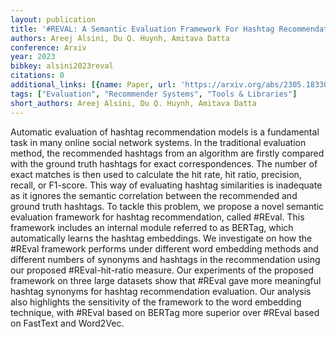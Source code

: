 ```yaml
---
layout: publication
title: '#REVAL: A Semantic Evaluation Framework For Hashtag Recommendation'
authors: Areej Alsini, Du Q. Huynh, Amitava Datta
conference: Arxiv
year: 2023
bibkey: alsini2023reval
citations: 0
additional_links: [{name: Paper, url: 'https://arxiv.org/abs/2305.18330'}]
tags: ["Evaluation", "Recommender Systems", "Tools & Libraries"]
short_authors: Areej Alsini, Du Q. Huynh, Amitava Datta
---
```

Automatic evaluation of hashtag recommendation models is a fundamental task
in many online social network systems. In the traditional evaluation method,
the recommended hashtags from an algorithm are firstly compared with the ground
truth hashtags for exact correspondences. The number of exact matches is then
used to calculate the hit rate, hit ratio, precision, recall, or F1-score. This
way of evaluating hashtag similarities is inadequate as it ignores the semantic
correlation between the recommended and ground truth hashtags. To tackle this
problem, we propose a novel semantic evaluation framework for hashtag
recommendation, called #REval. This framework includes an internal module
referred to as BERTag, which automatically learns the hashtag embeddings. We
investigate on how the #REval framework performs under different word embedding
methods and different numbers of synonyms and hashtags in the recommendation
using our proposed #REval-hit-ratio measure. Our experiments of the proposed
framework on three large datasets show that #REval gave more meaningful hashtag
synonyms for hashtag recommendation evaluation. Our analysis also highlights
the sensitivity of the framework to the word embedding technique, with #REval
based on BERTag more superior over #REval based on FastText and Word2Vec.